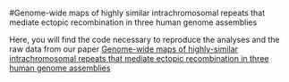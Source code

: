 #Genome-wide maps of highly similar intrachromosomal repeats that mediate ectopic recombination in three human genome assemblies

Here, you will find the code necessary to reproduce the analyses and the raw data from our paper [Genome-wide maps of highly-similar intrachromosomal repeats that mediate ectopic recombination in three human genome assemblies ](https://www.biorxiv.org/content/10.1101/2024.01.29.577884v1)
